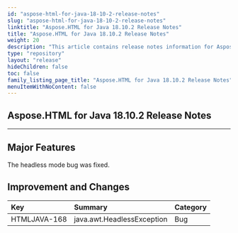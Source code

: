 ```yaml
---
id: "aspose-html-for-java-18-10-2-release-notes"
slug: "aspose-html-for-java-18-10-2-release-notes"
linktitle: "Aspose.HTML for Java 18.10.2 Release Notes"
title: "Aspose.HTML for Java 18.10.2 Release Notes"
weight: 20
description: "This article contains release notes information for Aspose.HTML for .Java 18.10.2."
type: "repository"
layout: "release"
hideChildren: false
toc: false
family_listing_page_title: "Aspose.HTML for Java 18.10.2 Release Notes"
menuItemWithNoContent: false
---
```


## Aspose.HTML for Java 18.10.2 Release Notes ##

-----
## Major Features ## 

The headless mode bug was fixed.

## Improvement and Changes ## 

|**Key**|**Summary**|**Category**|
| :- | :- | :- |
|HTMLJAVA-168|java.awt.HeadlessException|Bug|